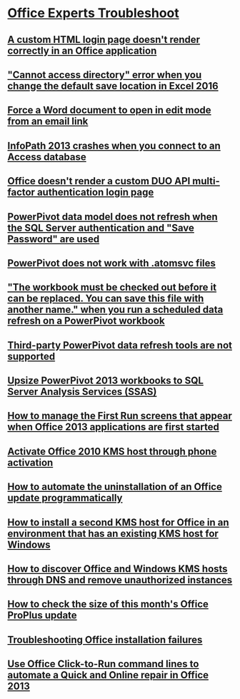 # [Office Experts Troubleshoot](../office-experts.md)

## [A custom HTML login page doesn't render correctly in an Office application](../custom-html-login-page-not-render-correctly.md)

## ["Cannot access directory" error when you change the default save location in Excel 2016](../cannot-access-directory-error-in-excel-2016.md)

## [Force a Word document to open in edit mode from an email link](../force-word-document-to-open-in-edit-mode.md)

## [InfoPath 2013 crashes when you connect to an Access database](../infopath-2013-crashes-when-connecting-to-access-database.md)

## [Office doesn't render a custom DUO API multi-factor authentication login page](../not-render-a-custom-duo-api-multi-factor-authentication-login-page.md)

## [PowerPivot data model does not refresh when the SQL Server authentication and "Save Password" are used](../powerpivot-data-model-does-not-refresh.md)

## [PowerPivot does not work with .atomsvc files](../powerpivot-does-not-work-with-atomsvc-files.md)

## ["The workbook must be checked out before it can be replaced. You can save this file with another name." when you run a scheduled data refresh on a PowerPivot workbook](../workbook-must-be-checked-out-on-a-powerpivot-workbook.md)

## [Third-party PowerPivot data refresh tools are not supported](../third-party-powerpivot-data-refresh-tools-are-not-supported.md)

## [Upsize PowerPivot 2013 workbooks to SQL Server Analysis Services (SSAS)](../upsize-powerpivot-2013-workbooks-to-sql-server-analysis-services.md)

## [How to manage the First Run screens that appear when Office 2013 applications are first started](../manage-the-first-run-screens-appearing-when-office-2013-applications-are-first-launched.md)

## [Activate Office 2010 KMS host through phone activation](../activate-office-2010-kms-host-via-phone-activation.md)

## [How to automate the uninstallation of an Office update programmatically](../automate-uninstall-office-update.md)

## [How to install a second KMS host for Office in an environment that has an existing KMS host for Windows](../guidance-on-installing-a-second-kms-host-for-office.md)

## [How to discover Office and Windows KMS hosts through DNS and remove unauthorized instances](../how-to-discover-office-and-windows-kms-hosts-and-remove-unauthorized-instances.md)

## [How to check the size of this month's Office ProPlus update](../how-big-was-this-months-office-proplus-update.md)

## [Troubleshooting Office installation failures](../troubleshooting-office-installation-failures.md)

## [Use Office Click-to-Run command lines to automate a Quick and Online repair in Office 2013](../office-click-to-run-command-lines-to-automate-a-repair.md)